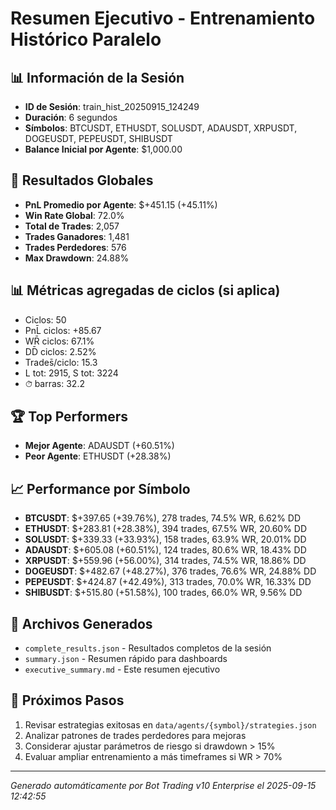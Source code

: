 # Resumen Ejecutivo - Entrenamiento Histórico Paralelo

## 📊 Información de la Sesión
- **ID de Sesión**: train_hist_20250915_124249
- **Duración**: 6 segundos
- **Símbolos**: BTCUSDT, ETHUSDT, SOLUSDT, ADAUSDT, XRPUSDT, DOGEUSDT, PEPEUSDT, SHIBUSDT
- **Balance Inicial por Agente**: $1,000.00

## 🎯 Resultados Globales
- **PnL Promedio por Agente**: $+451.15 (+45.11%)
- **Win Rate Global**: 72.0%
- **Total de Trades**: 2,057
- **Trades Ganadores**: 1,481
- **Trades Perdedores**: 576
- **Max Drawdown**: 24.88%

## 📊 Métricas agregadas de ciclos (si aplica)
- Ciclos: 50
- PnL̄ ciclos: +85.67
- WR̄ ciclos: 67.1%
- DD̄ ciclos: 2.52%
- Trades̄/ciclo: 15.3
- L tot: 2915, S tot: 3224
- ⏱̄ barras: 32.2


## 🏆 Top Performers
- **Mejor Agente**: ADAUSDT (+60.51%)
- **Peor Agente**: ETHUSDT (+28.38%)

## 📈 Performance por Símbolo
- **BTCUSDT**: $+397.65 (+39.76%), 278 trades, 74.5% WR, 6.62% DD
- **ETHUSDT**: $+283.81 (+28.38%), 394 trades, 67.5% WR, 20.60% DD
- **SOLUSDT**: $+339.33 (+33.93%), 158 trades, 63.9% WR, 20.01% DD
- **ADAUSDT**: $+605.08 (+60.51%), 124 trades, 80.6% WR, 18.43% DD
- **XRPUSDT**: $+559.96 (+56.00%), 314 trades, 74.5% WR, 18.86% DD
- **DOGEUSDT**: $+482.67 (+48.27%), 376 trades, 76.6% WR, 24.88% DD
- **PEPEUSDT**: $+424.87 (+42.49%), 313 trades, 70.0% WR, 16.33% DD
- **SHIBUSDT**: $+515.80 (+51.58%), 100 trades, 66.0% WR, 9.56% DD

## 📁 Archivos Generados
- `complete_results.json` - Resultados completos de la sesión
- `summary.json` - Resumen rápido para dashboards
- `executive_summary.md` - Este resumen ejecutivo

## 🎯 Próximos Pasos
1. Revisar estrategias exitosas en `data/agents/{symbol}/strategies.json`
2. Analizar patrones de trades perdedores para mejoras
3. Considerar ajustar parámetros de riesgo si drawdown > 15%
4. Evaluar ampliar entrenamiento a más timeframes si WR > 70%

---
*Generado automáticamente por Bot Trading v10 Enterprise el 2025-09-15 12:42:55*
